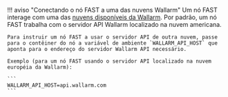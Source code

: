 !!! aviso "Conectando o nó FAST a uma das nuvens Wallarm"
    Um nó FAST interage com uma das [nuvens disponíveis da Wallarm](../../CLOUD-LIST.md). Por padrão, um nó FAST trabalha com o servidor API Wallarm localizado na nuvem americana.
    
    Para instruir um nó FAST a usar o servidor API de outra nuvem, passe para o contêiner do nó a variável de ambiente `WALLARM_API_HOST` que aponta para o endereço do servidor Wallarm API necessário.
    
    Exemplo (para um nó FAST usando o servidor API localizado na nuvem européia da Wallarm):

    ```
    WALLARM_API_HOST=api.wallarm.com      
    ```